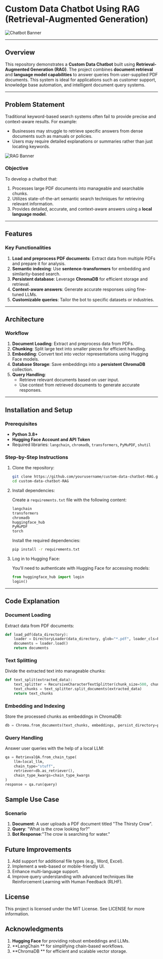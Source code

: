 # **Custom Data Chatbot Using RAG (Retrieval-Augmented Generation)**

![Chatbot Banner](https://nordvpn.com/wp-content/uploads/blog-featured-what-is-chatbot.svg)

---

## **Overview**
This repository demonstrates a **Custom Data Chatbot** built using **Retrieval-Augmented Generation (RAG)**. The project combines **document retrieval** and **language model capabilities** to answer queries from user-supplied PDF documents. This system is ideal for applications such as customer support, knowledge base automation, and intelligent document query systems.

---

## **Problem Statement**
Traditional keyword-based search systems often fail to provide precise and context-aware results. For example:
- Businesses may struggle to retrieve specific answers from dense documents such as manuals or policies.
- Users may require detailed explanations or summaries rather than just locating keywords.
  
![RAG Banner](https://miro.medium.com/v2/resize:fit:1100/format:webp/1*d4XRH4R7p40_vzD6CFYXsQ.jpeg)

### **Objective**
To develop a chatbot that:
1. Processes large PDF documents into manageable and searchable chunks.
2. Utilizes state-of-the-art semantic search techniques for retrieving relevant information.
3. Provides detailed, accurate, and context-aware answers using a **local language model**.

---

## **Features**
### **Key Functionalities**
1. **Load and preprocess PDF documents**: Extract data from multiple PDFs and prepare it for analysis.
2. **Semantic indexing**: Use **sentence-transformers** for embedding and similarity-based search.
3. **Persistent database**: Leverage **ChromaDB** for efficient storage and retrieval.
4. **Context-aware answers**: Generate accurate responses using fine-tuned LLMs.
5. **Customizable queries**: Tailor the bot to specific datasets or industries.

---

## **Architecture**

### **Workflow**
1. **Document Loading**: Extract and preprocess data from PDFs.
2. **Chunking**: Split large text into smaller pieces for efficient handling.
3. **Embedding**: Convert text into vector representations using Hugging Face models.
4. **Database Storage**: Save embeddings into a **persistent ChromaDB** collection.
5. **Query Handling**:
   - Retrieve relevant documents based on user input.
   - Use context from retrieved documents to generate accurate responses.

---

## **Installation and Setup**
### **Prerequisites**
- **Python 3.8+**
- **Hugging Face Account and API Token**
- Required libraries: `langchain`, `chromadb`, `transformers`, `PyMuPDF`, `shutil`

### **Step-by-Step Instructions**
1. Clone the repository:
   ```bash
   git clone https://github.com/yourusername/custom-data-chatbot-RAG.git
   cd custom-data-chatbot-RAG
2. Install dependencies:

    Create a `requirements.txt` file with the following content:

    ```txt
    langchain
    transformers
    chromadb
    huggingface_hub
    PyMuPDF
    torch
    ```

    Install the required dependencies:

    ```bash
    pip install -r requirements.txt
    ```
3. Log in to Hugging Face:

    You'll need to authenticate with Hugging Face for accessing models:

    ```python
    from huggingface_hub import login
    login()
    ```

---


## **Code Explanation**

### **Document Loading**

Extract data from PDF documents:

```python
def load_pdf(data_directory):
    loader = DirectoryLoader(data_directory, glob="*.pdf", loader_cls=PyMuPDFLoader)
    documents = loader.load()
    return documents
   ```
### **Text Splitting**

Divide the extracted text into manageable chunks:

```python
def text_split(extracted_data):
    text_splitter = RecursiveCharacterTextSplitter(chunk_size=500, chunk_overlap=30)
    text_chunks = text_splitter.split_documents(extracted_data)
    return text_chunks
 ```

### **Embedding and Indexing**

Store the processed chunks as embeddings in ChromaDB:

```python
db = Chroma.from_documents(text_chunks, embeddings, persist_directory=persist_directory, client=client)
 ```

### **Query Handling**

Answer user queries with the help of a local LLM:

```python
qa = RetrievalQA.from_chain_type(
    llm=local_llm,
    chain_type="stuff",
    retriever=db.as_retriever(),
    chain_type_kwargs=chain_type_kwargs
)
response = qa.run(query)
 ```

## **Sample Use Case**

### **Scenario**
1. **Document**: A user uploads a PDF document titled "The Thirsty Crow".
2. **Query**: "What is the crow looking for?"
3. **Bot Response**:"The crow is searching for water."


## **Future Improvements**

1. Add support for additional file types (e.g., Word, Excel).
2. Implement a web-based or mobile-friendly UI.
3. Enhance multi-language support.
4. Improve query understanding with advanced techniques like Reinforcement Learning with Human Feedback (RLHF).

## **License**
This project is licensed under the MIT License. See LICENSE for more information.

## **Acknowledgments**
1. **Hugging Face** for providing robust embeddings and LLMs.
2. **LangChain ** for simplifying chain-based workflows.
3. **ChromaDB ** for efficient and scalable vector storage.


